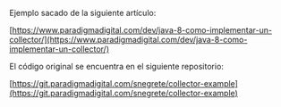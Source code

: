 Ejemplo sacado de la siguiente artículo:

[https://www.paradigmadigital.com/dev/java-8-como-implementar-un-collector/](https://www.paradigmadigital.com/dev/java-8-como-implementar-un-collector/)



El código original se encuentra en el siguiente repositorio:

[https://git.paradigmadigital.com/snegrete/collector-example](https://git.paradigmadigital.com/snegrete/collector-example)


